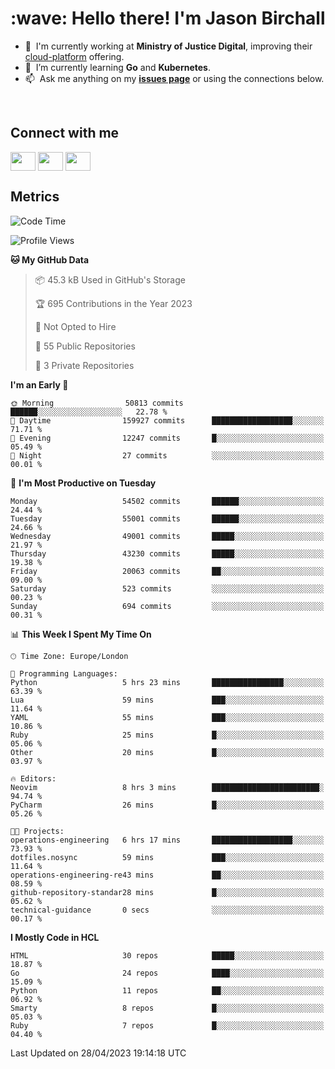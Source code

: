<h1 align="left" id="jason-title">:wave: Hello there! I'm Jason Birchall</h1>

- :office: &nbsp;I'm currently working at **Ministry of Justice Digital**, improving their [cloud-platform](https://github.com/ministryofjustice/cloud-platform) offering.
- :seedling: &nbsp;I’m currently learning **Go** and **Kubernetes**.
- :mailbox: &nbsp;Ask me anything on my **[issues page]** or using the connections below.


<br>

<h2>Connect with me</h2>
<p>
<a href="https://twitter.com/jsonBirchall" target="blank"><img align="center" src="https://cdn.jsdelivr.net/npm/simple-icons@3.0.1/icons/twitter.svg" alt="" height="30" width="40" /></a>
<a href="https://keybase.io/json0" target="blank"><img align="center" src="https://cdn.jsdelivr.net/npm/simple-icons@3.0.1/icons/keybase.svg" alt="" height="30" width="40" /></a>
<a href="https://www.reddit.com/user/kakorate" target="blank"><img align="center" src="https://cdn.jsdelivr.net/npm/simple-icons@3.0.1/icons/reddit.svg" alt="" height="30" width="40" /></a>
</p>

<h2>Metrics</h2>

<!--START_SECTION:waka-->
![Code Time](http://img.shields.io/badge/Code%20Time-1%2C014%20hrs%2028%20mins-blue)

![Profile Views](http://img.shields.io/badge/Profile%20Views-0-blue)

**🐱 My GitHub Data** 

> 📦 45.3 kB Used in GitHub's Storage 
 > 
> 🏆 695 Contributions in the Year 2023
 > 
> 🚫 Not Opted to Hire
 > 
> 📜 55 Public Repositories 
 > 
> 🔑 3 Private Repositories 
 > 
**I'm an Early 🐤** 

```text
🌞 Morning                50813 commits       ██████░░░░░░░░░░░░░░░░░░░   22.78 % 
🌆 Daytime                159927 commits      ██████████████████░░░░░░░   71.71 % 
🌃 Evening                12247 commits       █░░░░░░░░░░░░░░░░░░░░░░░░   05.49 % 
🌙 Night                  27 commits          ░░░░░░░░░░░░░░░░░░░░░░░░░   00.01 % 
```
📅 **I'm Most Productive on Tuesday** 

```text
Monday                   54502 commits       ██████░░░░░░░░░░░░░░░░░░░   24.44 % 
Tuesday                  55001 commits       ██████░░░░░░░░░░░░░░░░░░░   24.66 % 
Wednesday                49001 commits       █████░░░░░░░░░░░░░░░░░░░░   21.97 % 
Thursday                 43230 commits       █████░░░░░░░░░░░░░░░░░░░░   19.38 % 
Friday                   20063 commits       ██░░░░░░░░░░░░░░░░░░░░░░░   09.00 % 
Saturday                 523 commits         ░░░░░░░░░░░░░░░░░░░░░░░░░   00.23 % 
Sunday                   694 commits         ░░░░░░░░░░░░░░░░░░░░░░░░░   00.31 % 
```


📊 **This Week I Spent My Time On** 

```text
🕑︎ Time Zone: Europe/London

💬 Programming Languages: 
Python                   5 hrs 23 mins       ████████████████░░░░░░░░░   63.39 % 
Lua                      59 mins             ███░░░░░░░░░░░░░░░░░░░░░░   11.64 % 
YAML                     55 mins             ███░░░░░░░░░░░░░░░░░░░░░░   10.86 % 
Ruby                     25 mins             █░░░░░░░░░░░░░░░░░░░░░░░░   05.06 % 
Other                    20 mins             █░░░░░░░░░░░░░░░░░░░░░░░░   03.97 % 

🔥 Editors: 
Neovim                   8 hrs 3 mins        ████████████████████████░   94.74 % 
PyCharm                  26 mins             █░░░░░░░░░░░░░░░░░░░░░░░░   05.26 % 

🐱‍💻 Projects: 
operations-engineering   6 hrs 17 mins       ██████████████████░░░░░░░   73.93 % 
dotfiles.nosync          59 mins             ███░░░░░░░░░░░░░░░░░░░░░░   11.64 % 
operations-engineering-re43 mins             ██░░░░░░░░░░░░░░░░░░░░░░░   08.59 % 
github-repository-standar28 mins             █░░░░░░░░░░░░░░░░░░░░░░░░   05.62 % 
technical-guidance       0 secs              ░░░░░░░░░░░░░░░░░░░░░░░░░   00.17 % 
```

**I Mostly Code in HCL** 

```text
HTML                     30 repos            █████░░░░░░░░░░░░░░░░░░░░   18.87 % 
Go                       24 repos            ████░░░░░░░░░░░░░░░░░░░░░   15.09 % 
Python                   11 repos            ██░░░░░░░░░░░░░░░░░░░░░░░   06.92 % 
Smarty                   8 repos             █░░░░░░░░░░░░░░░░░░░░░░░░   05.03 % 
Ruby                     7 repos             █░░░░░░░░░░░░░░░░░░░░░░░░   04.40 % 
```




 Last Updated on 28/04/2023 19:14:18 UTC
<!--END_SECTION:waka-->

<!-- links -->

[issues page]: https://github.com/jasonBirchall/jasonBirchall/issues "jasonBirchall/issues"

